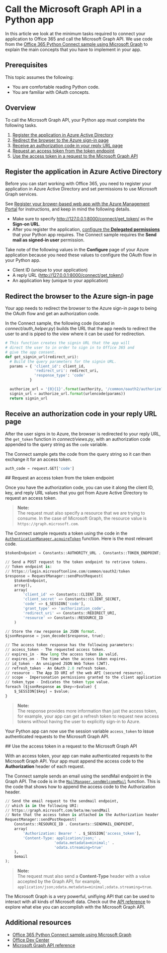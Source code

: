 # Call the Microsoft Graph API in a Python app 

In this article we look at the minimum tasks required to connect your application to Office 365 and call the Microsoft Graph API. We use code from the [Office 365 Python Connect sample using Microsoft Graph](https://github.com/OfficeDev/O365-Python-Unified-API-Connect) to explain the main concepts that you have to implement in your app.

##  Prerequisites

This topic assumes the following:

* You are comfortable reading Python code.
* You are familiar with OAuth concepts.

## Overview

To call the Microsoft Graph API, your Python app must complete the following tasks.

1. [Register the application in Azure Active Directory](#register)
2. [Redirect the browser to the Azure sign-in page](#redirect)
3. [Receive an authorization code in your reply URL page](#authCode)
4. [Request an access token from the token endpoint](#accessToken)
5. [Use the access token in a request to the Microsoft Graph API](#request) 

<a name="register"></a>
## Register the application in Azure Active Directory

Before you can start working with Office 365, you need to register your application in Azure Active Directory and set permissions to use Microsoft Graph services.

See [Register your brower-based web app with the Azure Management Portal](https://msdn.microsoft.com/office/office365/HowTo/add-common-consent-manually#bk_RegisterServerApp) for instructions, and keep in mind the following details.

* Make sure to specify http://127.0.0.1:8000/connect/get_token/ as the **Sign-on URL**.
* After you register the application, [configure the **Delegated permissions**](https://github.com/OfficeDev/O365-Python-Unified-API-Connect/wiki/Grant-permissions-to-the-Connect-application-in-Azure) that your Python app requires. The Connect sample requires the **Send mail as signed-in user** permission.

Take note of the following values in the **Configure** page of your Azure application because you need these values to configure the OAuth flow in your Python app.

* Client ID (unique to your application)
* A reply URL (http://127.0.0.1:8000/connect/get_token/)
* An application key (unique to your application)

<a name="redirect"></a>
## Redirect the browser to the Azure sign-in page

Your app needs to redirect the browser to the Azure sign-in page to being the OAuth flow and get an authorization code. 

In the Connect sample, the following code (located in *connect/auth_helper.py*) builds the URL that the app needs to redirect the user to and is piped to the view where it can be used for redirection. 

```python
# This function creates the signin URL that the app will
# direct the user to in order to sign in to Office 365 and
# give the app consent.
def get_signin_url(redirect_uri):
  # Build the query parameters for the signin URL.
  params = { 'client_id': client_id,
             'redirect_uri': redirect_uri,
             'response_type': 'code'
           }

  authorize_url = '{0}{1}'.format(authority, '/common/oauth2/authorize?{0}')
  signin_url = authorize_url.format(urlencode(params))
  return signin_url
```

<a name="authCode"></a>
## Receive an authorization code in your reply URL page

After the user signs in to Azure, the browser is redirected to your reply URL, the ```get_token``` function in *connect/views.py*, with an authorization code appended to the query string as the ```code``` variable. 

The Connect sample gets the code from the query string so it can then exchange it for an access token.

```python
auth_code = request.GET['code']
```

<a name="accessToken"/>
## Request an access token from the token endpoint

Once you have the authorization code, you can use it along the client ID, key, and reply URL values that you got from Azure Active Directory to request an access token. 

> **Note:** <br />
> The request must also specify a resource that we are trying to consume. In the case of Microsoft Graph, the resource value is `https://graph.microsoft.com`.

The Connect sample requests a token using the code in the [`AuthenticationManager.acquireToken`](https://github.com/OfficeDev/O365-Python-Unified-API-Connect/blob/master/app/AuthenticationManager.Python#L70) function. Here is the most relevant code.

```Python
$tokenEndpoint = Constants::AUTHORITY_URL . Constants::TOKEN_ENDPOINT;

// Send a POST request to the token endpoint to retrieve tokens.
// Token endpoint is:
// https://login.microsoftonline.com/common/oauth2/token
$response = RequestManager::sendPostRequest(
    $tokenEndpoint, 
    array(),
    array(
        'client_id' => Constants::CLIENT_ID,
        'client_secret' => Constants::CLIENT_SECRET,
        'code' => $_SESSION['code'],
        'grant_type' => 'authorization_code',
        'redirect_uri' => Constants::REDIRECT_URI,
        'resource' => Constants::RESOURCE_ID
    )

// Store the raw response in JSON format.
$jsonResponse = json_decode($response, true);

// The access token response has the following parameters:
// access_token - The requested access token.
// expires_in - How long the access token is valid.
// expires_on - The time when the access token expires.
// id_token - An unsigned JSON Web Token (JWT).
// refresh_token - An OAuth 2.0 refresh token.
// resource - The App ID URI of the web API (secured resource).
// scope - Impersonation permissions granted to the client application.
// token_type - Indicates the token type value.
foreach ($jsonResponse as $key=>$value) {
    $_SESSION[$key] = $value;
}
```

> **Note:** <br />
> The response provides more information than just the access token, for example, your app can get a refresh token to request new access tokens without having the user to explicitly sign-in to Azure.

Your Python app can now use the session variable `access_token` to issue authenticated requests to the Microsoft Graph API.

<a name="request"/>
## Use the access token in a request to the Microsoft Graph API

With an access token, your app can make authenticated requests to the Microsoft Graph API. Your app must append the access code to the **Authorization** header of each request.

The Connect sample sends an email using the sendMail endpoint in the Graph API. The code is in the [`MailManager.sendWelcomeMail`](https://github.com/OfficeDev/O365-Python-Unified-API-Connect/blob/master/app/MailManager.Python#L46) function. This is the code that shows how to append the access code to the Authorization header.

```Python
// Send the email request to the sendmail endpoint, 
// which is in the following URI:
// https://graph.microsoft.com/beta/me/sendMail
// Note that the access token is attached in the Authorization header
RequestManager::sendPostRequest(
    Constants::RESOURCE_ID . Constants::SENDMAIL_ENDPOINT,
    array(
        'Authorization: Bearer ' . $_SESSION['access_token'],
        'Content-Type: application/json;' . 
                      'odata.metadata=minimal;' .
                      'odata.streaming=true'
    ),
    $email
);
```

> **Note:** <br />
> The request must also send a **Content-Type** header with a value accepted by the Graph API, for example, `application/json;odata.metadata=minimal;odata.streaming=true`.

The Microsoft Graph is a very powerful, unifiying API that can be used to interact with all kinds of Microsoft data. Check out the [API reference](https://msdn.microsoft.com/office/office365/howto/office-365-unified-api-reference) to explore what else you can accomplish with the Microsoft Graph API.

## Additional resources

-  [Office 365 Python Connect sample using Microsoft Graph](https://github.com/OfficeDev/O365-Python-Unified-API-Connect)
-  [Office Dev Center](http://dev.office.com) 
-  [Microsoft Graph API reference](https://msdn.microsoft.com/office/office365/howto/office-365-unified-api-reference)